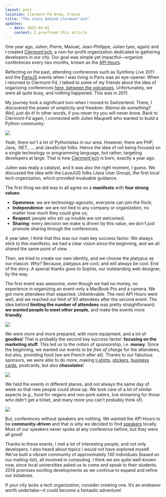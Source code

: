 ```yaml
---
layout: post
location: Clermont-Fd Area, France
title: "The story behind Clermont'ech"
updates:
  - date: 2025-03-01
    content: I proofread this article.
---
```


One year ago, Julien, Pierre, Manuel, Jean-Philippe, Julien (yes, again) and I
created [Clermont'ech](https://clermontech.org/), a non-for-profit organization
dedicated to gathering developers in our city. Our goal was simple yet
impactful—organize conferences every two months, known as the [API
Hours](https://clermontech.org/api-hours/).

Reflecting on the past, attending conferences such as Symfony Live 2011 and the
[ParisJS](https://parisjs.org/) events when I was living in Paris was an
eye-opener. When I returned to Clermont-Fd, I talked to some of my friends about
the idea of organizing conferences [here, between the
volcanoes](https://en.wikipedia.org/wiki/Massif_Central). Unfortunately, we were
all quite busy, and nothing happened. This was in 2011.

My journey took a significant turn when I moved to Switzerland. There, I
discovered the power of simplicity and freedom: _Wanna do something? Well, just
do it!_ In other words, if you never try you will never know. Back to
Clermont-Fd again, I connected with Julien Maupetit who wanted to build a Python
community:

![](/images/posts/haha.jpg)

Yeah, there isn't a lot of Pythonistas in our area. However, there are PHP,
Java, .NET, ..., and JavaScript folks. Hence the idea of not being focused on a
single technology or programming language, but rather, targeting developers at
large. That is how [Clermont'ech](https://clermontech.org) is born, exactly a
year ago.

Julien was really a catalyst, and it was also the right moment, I guess. We
discussed the idea with the LavaJUG folks (Java User Group), the first local
tech organization, which provided invaluable guidance.

The first thing we did was to all agree on a **manifesto** with **four strong
values**:

- **Openness**: we are technology-agnostic, everyone can join the flock;
- **Independence**: we are not tied to any company or organization, no matter
  how much they could give us;
- **Respect**:  people who stir up trouble are not welcomed;
- **Sharing**: every decision we make is driven by this value, we don't _just_
  promote sharing through the conferences.

A year later, I think that this was our main key success factor. We always stick
to this manifesto, we had a clear vision since the beginning, and we all shared
the same point of view.

Then, we tried to create our own identity, and we choose the platypus as our
mascot. _Why?_ Because, platypus are cool, and will always be cool. End of the
story. A special thanks goes to Sophie, our outstanding web designer, by the
way.

The first event was awesome, even though we had no money, no experience in
organizing an event–only a MacBook Pro and a camera. We got more attendees than
expected. Unbelievable. The next API Hours went well, and we reached our limit
of 50 attendees after the second event. The idea behind **limiting the number of
attendees** was pretty straightforward: **we wanted people to meet other
people**, and make the events more **friendly**.

[![](/images/posts/apihours.jpg)](https://www.flickr.com/photos/96523012@N07/)

We were more and more prepared, with more equipment, and a lot of **goodies**!
That is probably the second key success factor: **focusing on the marketing
stuff**. This led us to the notion of sponsorship, i.e. **money**. Since the
beginning, we wanted our events to be _free of charge_ for the attendees, but
also, providing food (we are French after all). Thanks to our fabulous sponsors,
we were able to do more, making
[t-shirts](https://www.flickr.com/photos/96523012@N07/10455746815/in/set-72157636366078485),
[stickers](https://www.flickr.com/photos/96523012@N07/10696881453/in/set-72157637356442883),
[business
cards](https://www.flickr.com/photos/96523012@N07/10696880443/in/set-72157637356442883),
postcards, but also **chocolates**!

[![](/images/posts/apihours-2.jpg)](https://www.flickr.com/photos/96523012@N07/)

We held the events in different places, and not always the same day of week so
that new people could show up. We took care of a lot of similar aspects (e.g.,
food for vegans and non-pork eaters, live streaming for those who didn't get a
ticket, and many more you can't probably think of).

[![](/images/posts/apihours-3.jpg)](https://www.flickr.com/photos/96523012@N07/)

But, conferences without speakers are nothing. We wanted the API Hours to be
**community-driven** and that is why we decided to find
[speakers](https://clermontech.org/talks/) locally. Most of our speakers never
spoke at any conference before, but they were all good!

Thanks to these events, I met a lot of interesting people, and not only
developers. I also heard about topics I would not have explored myself. We've
built a vibrant community of approximately 130 individuals (based on our
mailing-list), all involved in computing. I think we are quite well-known now,
since local universities asked us to come and speak to their students. 2014
promises exciting developments as we continue to expand and refine our
initiatives.

If your city lacks a tech organization, consider creating one. It’s an endeavor
worth undertake—it could become a fantastic adventure!
